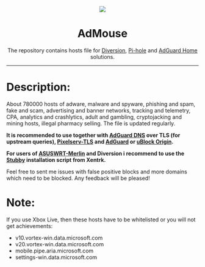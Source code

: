 <p align="center">
<img src="https://github.com/ShiZzO/AdMouse/blob/master/logo.png" />
</p>

<h1 align="center">AdMouse</h1>

<p align="center">The repository contains hosts file for <a href="https://diversion.ch">Diversion</a>, <a href="https://pi-hole.net">Pi-hole</a> and <a href="https://adguard.com/ru/adguard-home.html">AdGuard Home</a> solutions.</p>

***

# Description:

About 780000 hosts of adware, malware and spyware, phishing and spam, fake and scam, advertising and banner networks, tracking and telemetry, CPA, analytics and crashlytics, adult and gambling, cryptojacking and mining hosts, illegal pharmacy selling. The file is updated regularly.

<b>It is recommended to use together with <a href="https://github.com/AdguardTeam/AdGuardDNS">AdGuard DNS</a> over TLS (for upstream queries), <a href="https://kazoo.ga/pixelserv-tls/">Pixelserv-TLS</a> and <a href="https://adguard.com/en/welcome.html#products">AdGuard</a> or <a href="https://github.com/gorhill/uBlock/">uBlock Origin</a>.

For users of <a href="https://asuswrt.lostrealm.ca/">ASUSWRT-Merlin</a> and Diversion i recommend to use the <a href="https://github.com/Xentrk/Stubby-Installer-Asuswrt-Merlin">Stubby</a> installation script from Xentrk.</b>

Feel free to sent me issues with false positive blocks and more domains which need to be blocked. Any feedback will be pleased!

# Note:

If you use Xbox Live, then these hosts have to be whitelisted or you will not get achievements:

- v10.vortex-win.data.microsoft.com
- v20.vortex-win.data.microsoft.com
- mobile.pipe.aria.microsoft.com
- settings-win.data.microsoft.com

